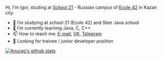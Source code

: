 Hi, I'm Igor, studing at [School 21](https://21-school.ru/) - Russian campus of [Ecole 42](https://www.42.fr/) in Kazan city.


- 🔭 I’m studying at school 21 (Ecole 42) and Sber Java school
- 🌱 I’m currently learning Java, C, C++
- 📫 How to reach me: [E-mail](mailto:litvinovis102@yandex.ru), [VK](https://vk.com/litvinovigor), [Telegram](https://t.me/L4rover)
- 👯 Looking for trainee / junior developer position


[![Anurag's github stats](https://github-readme-stats.vercel.app/api?username=litvinovis&show_icons=true)](https://github.com/anuraghazra/github-readme-stats)
